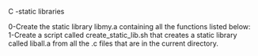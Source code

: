 C -static libraries

0-Create the static library libmy.a containing all the functions listed below:
1-Create a script called create_static_lib.sh that creates a static library called liball.a from all the .c files that are in the current directory.

